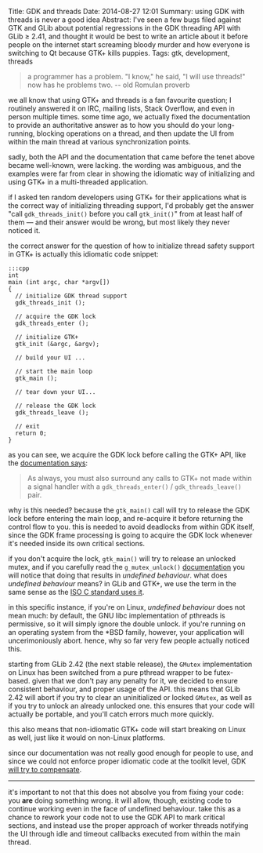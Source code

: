 Title: GDK and threads
Date: 2014-08-27 12:01
Summary: using GDK with threads is never a good idea
Abstract: I've seen a few bugs filed against GTK and GLib about potential regressions in the GDK threading API with GLib ≥ 2.41, and thought it would be best to write an article about it before people on the internet start screaming bloody murder and how everyone is switching to Qt because GTK+ kills puppies.
Tags: gtk, development, threads

> a programmer has a problem. "I know," he said, "I will use threads!"
> now has he problems two.
>		-- old Romulan proverb

we all know that using GTK+ and threads is a fan favourite question; I
routinely answered it on IRC, mailing lists, Stack Overflow, and even in
person multiple times. some time ago, we actually fixed the documentation to
provide an authoritative answer as to how you should do your long-running,
blocking operations on a thread, and then update the UI from within the main
thread at various synchronization points.

sadly, both the API and the documentation that came before the tenet above
became well-known, were lacking. the wording was ambiguous, and the examples
were far from clear in showing the idiomatic way of initializing and using
GTK+ in a multi-threaded application.

if I asked ten random developers using GTK+ for their applications what is
the correct way of initializing threading support, I'd probably get the
answer "call `gdk_threads_init()` before you call `gtk_init()`" from at least
half of them — and their answer would be wrong, but most likely they never
noticed it.

the correct answer for the question of how to initialize thread safety
support in GTK+ is actually this idiomatic code snippet:

    :::cpp
    int
    main (int argc, char *argv[])
    {
      // initialize GDK thread support
      gdk_threads_init ();

      // acquire the GDK lock
      gdk_threads_enter ();

      // initialize GTK+
      gtk_init (&argc, &argv);

      // build your UI ...

      // start the main loop
      gtk_main ();

      // tear down your UI...

      // release the GDK lock
      gdk_threads_leave ();

      // exit
      return 0;
    }

as you can see, we acquire the GDK lock before calling the GTK+ API, like
the [documentation says][gdk2-threads]:

> As always, you must also surround any calls to GTK+ not made within a
> signal handler with a `gdk_threads_enter()` / `gdk_threads_leave()` pair.

why is this needed? because the `gtk_main()` call will try to release the
GDK lock before entering the main loop, and re-acquire it before returning
the control flow to you. this is needed to avoid deadlocks from within GDK
itself, since the GDK frame processing is going to acquire the GDK lock
whenever it's needed inside its own critical sections.

if you don't acquire the lock, `gtk_main()` will try to release an unlocked
mutex, and if you carefully read the `g_mutex_unlock()` [documentation][glib-mutex]
you will notice that doing that results in *undefined behaviour*. what does
*undefined behaviour* means? in GLib and GTK+, we use the term in the same
sense as the [ISO C standard uses it][llvm-undefined].

in this specific instance, if you're on Linux, *undefined behaviour* does
not mean much: by default, the GNU libc implementation of pthreads is
permissive, so it will simply ignore the double unlock. if you're running on
an operating system from the \*BSD family, however, your application will
uncerimoniously abort. hence, why so far very few people actually noticed
this.

starting from GLib 2.42 (the next stable release), the `GMutex`
implementation on Linux has been switched from a pure pthread wrapper to be
futex-based. given that we don't pay any penalty for it, we decided to ensure
consistent behaviour, and proper usage of the API. this means that GLib 2.42
will abort if you try to clear an uninitialized or locked `GMutex`, as well
as if you try to unlock an already unlocked one. this ensures that your code
will actually be portable, and you'll catch errors much more quickly.

this also means that non-idiomatic GTK+ code will start breaking on Linux as
well, just like it would on non-Linux platforms.

since our documentation was not really good enough for people to use, and
since we could not enforce proper idiomatic code at the toolkit level, GDK
[will try to compensate][gdk-threads-init-bug].

- - -

it's important to not that this does not absolve you from fixing your code:
you **are** doing something wrong. it will allow, though, existing code to
continue working even in the face of undefined behaviour. take this as a
chance to rework your code not to use the GDK API to mark critical sections,
and instead use the proper approach of worker threads notifying the UI
through idle and timeout callbacks executed from within the main thread.

[gdk2-threads]: https://developer.gnome.org/gdk2/2.24/gdk2-Threads.html
[glib-mutex]: https://developer.gnome.org/glib/stable/glib-Threads.html#g-mutex-unlock
[gdk-threads-init-bug]: https://bugzilla.gnome.org/show_bug.cgi?id=735428#c11
[llvm-undefined]: http://blog.llvm.org/2011/05/what-every-c-programmer-should-know.html
